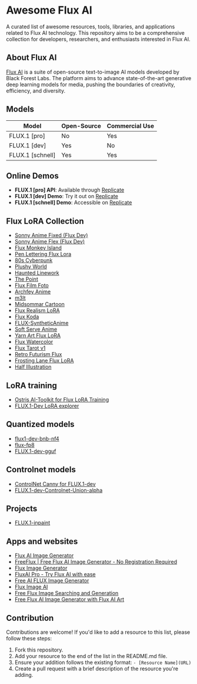 # Awesome Flux AI
A curated list of awesome resources, tools, libraries, and applications related to Flux AI technology. This repository aims to be a comprehensive collection for developers, researchers, and enthusiasts interested in Flux AI.

## About Flux AI

[Flux AI](https://github.com/black-forest-labs/flux) is a suite of open-source text-to-image AI models developed by Black Forest Labs. The platform aims to advance state-of-the-art generative deep learning models for media, pushing the boundaries of creativity, efficiency, and diversity.

## Models

| Model            | Open-Source | Commercial Use |
|------------------|-------------|----------------|
| FLUX.1 [pro]     | No          | Yes            |
| FLUX.1 [dev]     | Yes         | No             |
| FLUX.1 [schnell] | Yes         | Yes            |

## Online Demos

- **FLUX.1 [pro] API**: Available through [Replicate](https://replicate.com/black-forest-labs/flux-pro)
- **FLUX.1 [dev] Demo**: Try it out on [Replicate](https://replicate.com/black-forest-labs/flux-dev)
- **FLUX.1 [schnell] Demo**: Accessible on [Replicate](https://replicate.com/black-forest-labs/flux-schnell)

## Flux LoRA Collection

- [Sonny Anime Fixed (Flux Dev)](https://huggingface.co/alvdansen/sonny-anime-fixed)
- [Sonny Anime Flex (Flux Dev)](https://huggingface.co/alvdansen/sonny-anime-flex)
- [Flux Monkey Island](https://replicate.com/andreasjansson/flux-monkey-island)
- [Pen Lettering Flux Lora](https://replicate.com/agusdor/pen_lettering_flux_lora)
- [80s Cyberpunk](https://replicate.com/fofr/flux-80s-cyberpunk)
- [Plushy World](https://huggingface.co/alvdansen/plushy-world-flux)
- [Haunted Linework](https://huggingface.co/alvdansen/haunted_linework_flux)
- [The Point](https://huggingface.co/alvdansen/the-point-flux)
- [Flux Film Foto](https://huggingface.co/alvdansen/flux_film_foto)
- [Archfey Anime](https://huggingface.co/alvdansen/archfey_anime)
- [m3lt](https://huggingface.co/alvdansen/m3lt)
- [Midsommar Cartoon](https://huggingface.co/alvdansen/midsommarcartoon)
- [Flux Realism LoRA](https://replicate.com/xlabs-ai/flux-dev-realism)
- [Flux Koda](https://huggingface.co/alvdansen/flux-koda)
- [FLUX-SyntheticAnime](https://huggingface.co/dataautogpt3/FLUX-SyntheticAnime)
- [Soft Serve Anime](https://huggingface.co/alvdansen/softserve_anime)
- [Yarn Art Flux LoRA](https://huggingface.co/linoyts/yarn_art_Flux_LoRA)
- [Flux Watercolor](https://replicate.com/lucataco/flux-watercolor)
- [Flux Tarot v1](https://huggingface.co/multimodalart/flux-tarot-v1)
- [Retro Futurism Flux](https://huggingface.co/martintomov/retrofuturism-flux)
- [Frosting Lane Flux LoRA](https://huggingface.co/alvdansen/frosting_lane_flux)
- [Half Illustration](https://huggingface.co/davisbro/half_illustration)

## LoRA training

- [Ostris AI-Toolkit for Flux LoRA Training](https://replicate.com/lucataco/ai-toolkit/train)
- [FLUX.1-Dev LoRA explorer](https://replicate.com/lucataco/flux-dev-lora)

## Quantized models

- [flux1-dev-bnb-nf4](https://huggingface.co/lllyasviel/flux1-dev-bnb-nf4)
- [flux-fp8](https://huggingface.co/Kijai/flux-fp8)
- [FLUX.1-dev-gguf](https://huggingface.co/city96/FLUX.1-dev-gguf)

## Controlnet models

- [ControlNet Canny for FLUX.1-dev](https://replicate.com/xlabs-ai/flux-controlnet)
- [FLUX.1-dev-Controlnet-Union-alpha](https://huggingface.co/InstantX/FLUX.1-dev-Controlnet-Union-alpha)

## Projects

- [FLUX.1-inpaint](https://huggingface.co/spaces/SkalskiP/FLUX.1-inpaint)

## Apps and websites

- [Flux AI Image Generator](https://fluxaiimagegenerator.com)
- [FreeFlux | Free Flux AI Image Generator - No Registration Required](https://freeflux.xyz/)
- [Flux Image Generator](https://fluximagegenerator.net)
- [FluxAI Pro - Try Flux AI with ease](https://fluxai.pro)
- [Free AI FLUX Image Generator](https://aiflux.cc/)
- [Flux Image AI](https://www.fluximageai.com)
- [Free Flux Image Searching and Generation](https://flux-image.com/)
- [Free Flux AI Image Generator with Flux AI Art](https://fluxaiart.com/)

## Contribution

Contributions are welcome! If you'd like to add a resource to this list, please follow these steps:

1. Fork this repository.
2. Add your resource to the end of the list in the README.md file.
3. Ensure your addition follows the existing format: `- [Resource Name](URL)`
4. Create a pull request with a brief description of the resource you're adding.
